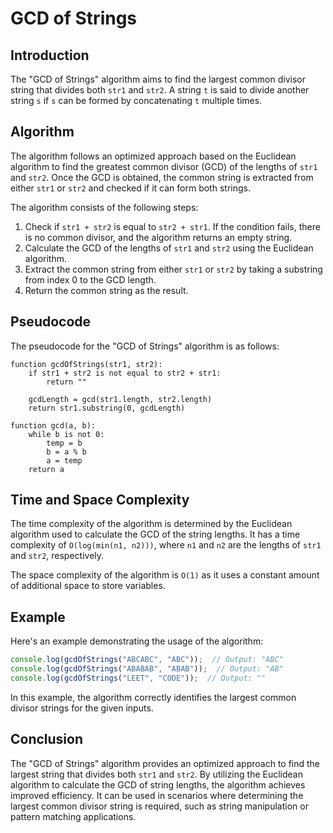 
# GCD of Strings

## Introduction
The "GCD of Strings" algorithm aims to find the largest common divisor string that divides both `str1` and `str2`. A string `t` is said to divide another string `s` if `s` can be formed by concatenating `t` multiple times.

## Algorithm
The algorithm follows an optimized approach based on the Euclidean algorithm to find the greatest common divisor (GCD) of the lengths of `str1` and `str2`. Once the GCD is obtained, the common string is extracted from either `str1` or `str2` and checked if it can form both strings.

The algorithm consists of the following steps:

1. Check if `str1 + str2` is equal to `str2 + str1`. If the condition fails, there is no common divisor, and the algorithm returns an empty string.
2. Calculate the GCD of the lengths of `str1` and `str2` using the Euclidean algorithm.
3. Extract the common string from either `str1` or `str2` by taking a substring from index 0 to the GCD length.
4. Return the common string as the result.

## Pseudocode
The pseudocode for the "GCD of Strings" algorithm is as follows:

```
function gcdOfStrings(str1, str2):
    if str1 + str2 is not equal to str2 + str1:
        return ""

    gcdLength = gcd(str1.length, str2.length)
    return str1.substring(0, gcdLength)

function gcd(a, b):
    while b is not 0:
        temp = b
        b = a % b
        a = temp
    return a
```

## Time and Space Complexity
The time complexity of the algorithm is determined by the Euclidean algorithm used to calculate the GCD of the string lengths. It has a time complexity of `O(log(min(n1, n2)))`, where `n1` and `n2` are the lengths of `str1` and `str2`, respectively.

The space complexity of the algorithm is `O(1)` as it uses a constant amount of additional space to store variables.

## Example
Here's an example demonstrating the usage of the algorithm:

```javascript
console.log(gcdOfStrings("ABCABC", "ABC"));  // Output: "ABC"
console.log(gcdOfStrings("ABABAB", "ABAB"));  // Output: "AB"
console.log(gcdOfStrings("LEET", "CODE"));  // Output: ""
```

In this example, the algorithm correctly identifies the largest common divisor strings for the given inputs.

## Conclusion
The "GCD of Strings" algorithm provides an optimized approach to find the largest string that divides both `str1` and `str2`. By utilizing the Euclidean algorithm to calculate the GCD of string lengths, the algorithm achieves improved efficiency. It can be used in scenarios where determining the largest common divisor string is required, such as string manipulation or pattern matching applications.